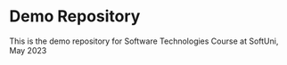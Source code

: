# Demo Repository

This is the demo repository for Software Technologies Course at SoftUni, May 2023
